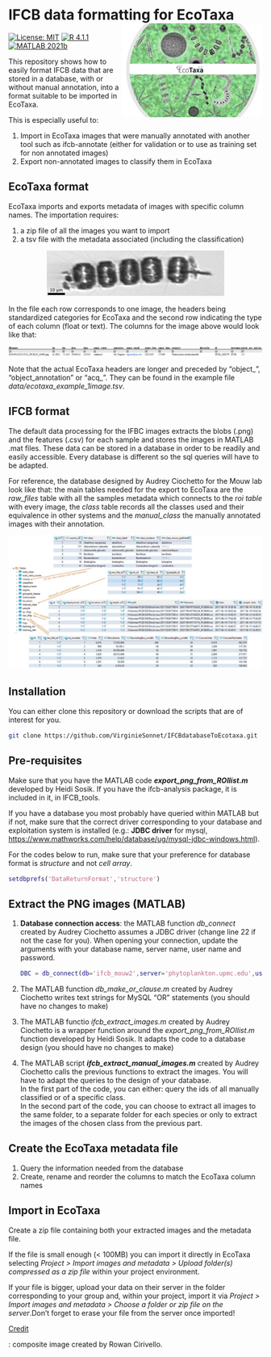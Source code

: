 
<!-- README.md is generated from README.Rmd. -->

# IFCB data formatting for EcoTaxa <img src="figures/IFCB_Rowan+EcoTaxa.JPG" align="right" height="185.5"/>

<!-- badges: start -->

[![License:
MIT](https://img.shields.io/badge/license-MIT-green.svg)](https://opensource.org/licenses/MIT)
[![R
4.1.1](https://img.shields.io/badge/R-4.1.1-red.svg)](https://www.r-project.org/)
[![MATLAB
2021b](https://img.shields.io/badge/MATLAB-2021b-blue.svg)](https://www.mathworks.com/products/matlab.html)

<!-- badges: end -->

This repository shows how to easily format IFCB data that are stored in
a database, with or without manual annotation, into a format suitable to
be imported in EcoTaxa.

This is especially useful to:

1.  Import in EcoTaxa images that were manually annotated with another
    tool such as ifcb-annotate (either for validation or to use as
    training set for non annotated images)
2.  Export non-annotated images to classify them in EcoTaxa

## EcoTaxa format

EcoTaxa imports and exports metadata of images with specific column
names. The importation requires:

1.  a zip file of all the images you want to import
2.  a tsv file with the metadata associated (including the
    classification)

<p align="center">
<img src="figures/D20190124T213523_IFCB120_00096.png" />
</p>

In the file each row corresponds to one image, the headers being
standardized categories for EcoTaxa and the second row indicating the
type of each column (float or text). The columns for the image above
would look like that:

![](figures/example_categories.png)

Note that the actual EcoTaxa headers are longer and preceded by
“object\_”, “object\_annotation” or “acq\_”. They can be found in the
example file *data/ecotaxa\_example\_1image.tsv*.

## IFCB format

The default data processing for the IFBC images extracts the blobs
(.png) and the features (.csv) for each sample and stores the images in
MATLAB .mat files. These data can be stored in a database in order to be
readily and easily accessible. Every database is different so the sql
queries will have to be adapted.

For reference, the database designed by Audrey Ciochetto for the Mouw
lab look like that: the main tables needed for the export to EcoTaxa are
the *raw\_files* table with all the samples metadata which connects to
the *roi table* with every image, the *class* table records all the
classes used and their equivalence in other systems and the
*manual\_class* the manually annotated images with their annotation.

![](figures/mouwlab_database.JPG)

## Installation

You can either clone this repository or download the scripts that are of
interest for you.

``` bash
git clone https://github.com/VirginieSonnet/IFCBdatabaseToEcotaxa.git
```

## Pre-requisites

Make sure that you have the MATLAB code
***export\_png\_from\_ROIlist.m*** developed by Heidi Sosik. If you have
the ifcb-analysis package, it is included in it, in IFCB\_tools.

If you have a database you most probably have queried within MATLAB but
if not, make sure that the correct driver corresponding to your database
and exploitation system is installed (e.g.: **JDBC driver** for mysql,
<https://www.mathworks.com/help/database/ug/mysql-jdbc-windows.html>).

For the codes below to run, make sure that your preference for database
format is *structure* and not *cell array*.

``` matlab
setdbprefs('DataReturnFormat','structure')
```

## Extract the PNG images (MATLAB)

1.  **Database connection access**: the MATLAB function *db\_connect*
    created by Audrey Ciochetto assumes a JDBC driver (change line 22 if
    not the case for you). When opening your connection, update the
    arguments with your database name, server name, user name and
    password.

    ``` matlab
    DBC = db_connect(db='ifcb_mouw2',server='phytoplankton.upmc.edu',user='virginie', pswd='Restmonami')
    ```

2.  The MATLAB function *db\_make\_or\_clause.m* created by Audrey
    Ciochetto writes text strings for MySQL “OR” statements (you should
    have no changes to make)

3.  The MATLAB functio *ifcb\_extract\_images.m* created by Audrey
    Ciochetto is a wrapper function around the
    *export\_png\_from\_ROIlist.m* function developed by Heidi Sosik. It
    adapts the code to a database design (you should have no changes to
    make)

4.  The MATLAB script ***ifcb\_extract\_manual\_images.m*** created by
    Audrey Ciochetto calls the previous functions to extract the images.
    You will have to adapt the queries to the design of your database.  
    In the first part of the code, you can either: query the ids of all
    manually classified or of a specific class.  
    In the second part of the code, you can choose to extract all images
    to the same folder, to a separate folder for each species or only to
    extract the images of the chosen class from the previous part.

## Create the EcoTaxa metadata file

1.  Query the information needed from the database
2.  Create, rename and reorder the columns to match the EcoTaxa column
    names

## Import in EcoTaxa

Create a zip file containing both your extracted images and the metadata
file.

If the file is small enough (&lt; 100MB) you can import it directly in
EcoTaxa selecting *Project &gt; Import images and metadata &gt; Upload
folder(s) compressed as a zip file* within your project environment.

If your file is bigger, upload your data on their server in the folder
corresponding to your group and, within your project, import it via
*Project &gt; Import images and metadata &gt;* *Choose a folder or zip
file on the server*.Don’t forget to erase your file from the server once
imported!

<ins>
Credit
</ins>

: composite image created by Rowan Cirivello.

